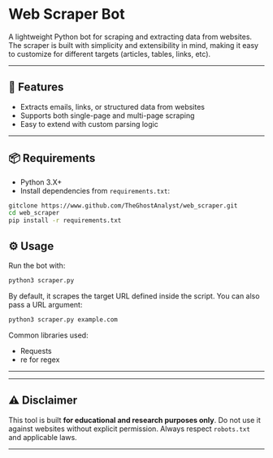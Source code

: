 
# Web Scraper Bot

A lightweight Python bot for scraping and extracting data from websites.  
The scraper is built with simplicity and extensibility in mind, making it easy to customize for different targets (articles, tables, links, etc).

---

## 🚀 Features
- Extracts emails, links, or structured data from websites
- Supports both single-page and multi-page scraping
- Easy to extend with custom parsing logic

---

## 📦 Requirements
- Python 3.X+
- Install dependencies from `requirements.txt`:

```bash
gitclone https://www.github.com/TheGhostAnalyst/web_scraper.git
cd web_scraper
pip install -r requirements.txt

````
## ⚙️ Usage

Run the bot with:

```bash
python3 scraper.py
```

By default, it scrapes the target URL defined inside the script.
You can also pass a URL argument:

```bash
python3 scraper.py example.com
```


Common libraries used:

* Requests
* re for regex


---

---

## ⚠️ Disclaimer

This tool is built **for educational and research purposes only**.
Do not use it against websites without explicit permission.
Always respect `robots.txt` and applicable laws.

---
